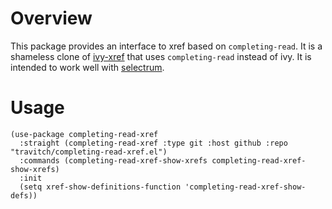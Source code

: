 # Overview

This package provides an interface to xref based on `completing-read`.  It is a shameless clone of [ivy-xref](https://github.com/alexmurray/ivy-xref) that uses `completing-read` instead of ivy. It is intended to work well with [selectrum](https://github.com/raxod502/selectrum).

# Usage

```
(use-package completing-read-xref
  :straight (completing-read-xref :type git :host github :repo "travitch/completing-read-xref.el")
  :commands (completing-read-xref-show-xrefs completing-read-xref-show-xrefs)
  :init
  (setq xref-show-definitions-function 'completing-read-xref-show-defs))
```
